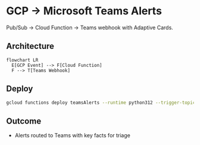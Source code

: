 # GCP → Microsoft Teams Alerts
Pub/Sub → Cloud Function → Teams webhook with Adaptive Cards.

## Architecture
```mermaid
flowchart LR
  E[GCP Event] --> F[Cloud Function]
  F --> T[Teams Webhook]
```

## Deploy
```bash
gcloud functions deploy teamsAlerts --runtime python312 --trigger-topic alerts --set-secrets "TEAMS_WEBHOOK=projects/xxx/secrets/teams"
```

## Outcome
- Alerts routed to Teams with key facts for triage
